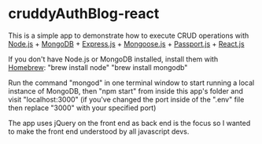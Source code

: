 # cruddyAuthBlog-react

This is a simple app to demonstrate how to execute CRUD operations with <a href="http://nodejs.org/api/synopsis.html">Node.js</a> + <a href="http://docs.mongodb.org">MongoDB</a> + <a href="http://expressjs.com/en/4x/api.html">Express.js</a> + <a href="http://mongoosejs.com/docs/guide.html">Mongoose.js</a> + <a href="http://passportjs.org/docs/overview">Passport.js</a> + <a href="https://facebook.github.io/react/docs/getting-started.html">React.js</a>

If you don't have Node.js or MongoDB installed, install them with <a href="http://brew.sh/">Homebrew</a>: 
  "brew install node"
  "brew install mongodb"

Run the command "mongod" in one terminal window to start running a local instance of MongoDB, then "npm start" from inside this app's folder and visit "localhost:3000" (if you've changed the port inside of the ".env" file then replace "3000" with your specified port)

The app uses jQuery on the front end as back end is the focus so I wanted to make the front end understood by all javascript devs.
